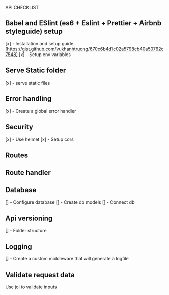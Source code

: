 API CHECKLIST

## Babel and ESlint (es6 + Eslint + Prettier + Airbnb styleguide) setup

[x] - Installation and setup guide: [https://gist.github.com/vukhanhtruong/670c6b4d1c02a5798cb40a50762c7548]
[x] - Setup env variables

## Serve Static folder

[x] - serve static files

## Error handling

[x] - Create a global error handler

## Security

[x] - Use helmet
[x] - Setup cors

## Routes

## Route handler

## Database

[] - Configure database
[] - Create db models
[] - Connect db

## Api versioning

[] - Folder structure

## Logging

[] - Create a custom middleware that will generate a logfile

## Validate request data

Use joi to validate inputs
